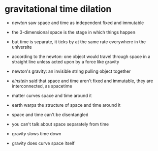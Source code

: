 # gravitational time dilation

- *newton* saw space and time as independent fixed and immutable
- the 3-dimensional space is the stage in which things happen
- but time is separate, it ticks by at the same rate everywhere in the universite

- according to the newton: one object would travel through space in a straight
  line unless acted upon by a force like gravity

- newton's gravity: an invisible string pulling object together

- *einstein* said that space and time aren't fixed and immutable, they are
  interconnected, as spacetime

- matter curves space and time around it

- earth warps the structure of space and time around it

- space and time can't be disentangled
- you can't talk about space separately from time

- gravity slows time down

- gravity does curve space itself
